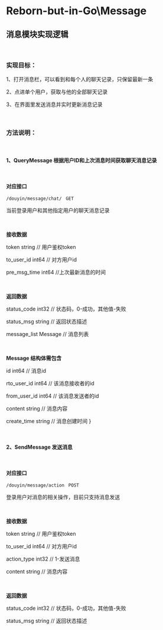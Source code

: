 # Reborn-but-in-Go\Message

## 消息模块实现逻辑

<br />

### 实现目标：

1、打开消息栏，可以看到和每个人的聊天记录，只保留最新一条

2、点进单个用户，获取与他的全部聊天记录

3、在界面里发送消息并实时更新消息记录

<br />

### 方法说明：


<br />


#### 1、QueryMessage 根据用户ID和上次消息时间获取聊天消息记录

<br />

**对应接口**

`/douyin/message/chat/ `  `GET`

当前登录用户和其他指定用户的聊天消息记录

<br />

**接收数据**

token string  // 用户鉴权token

to_user_id int64  // 对方用户id

pre_msg_time int64  //上次最新消息的时间

<br />

**返回数据**

status_code int32  // 状态码，0-成功，其他值-失败

status_msg string  // 返回状态描述

message_list Message  // 消息列表


<br />


**Message 结构体需包含**

id int64  // 消息id

rto_user_id int64  // 该消息接收者的id

from_user_id int64  // 该消息发送者的id

content string   // 消息内容

create_time string  // 消息创建时间
}


<br />



#### 2、SendMessage 发送消息

<br />


**对应接口**

`/douyin/message/action `  `POST`

登录用户对消息的相关操作，目前只支持消息发送

<br />


**接收数据**

token string  // 用户鉴权token

to_user_id int64  // 对方用户id

action_type int32  // 1-发送消息

content string  // 消息内容

<br />


**返回数据**

status_code int32  // 状态码，0-成功，其他值-失败

status_msg string  // 返回状态描述

